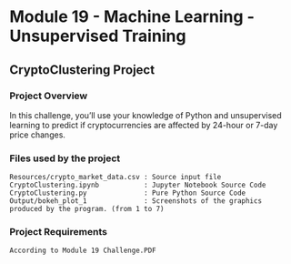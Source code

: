 # Module 19 - Machine Learning - Unsupervised Training

## CryptoClustering Project

### Project Overview

In this challenge, you’ll use your knowledge of Python and unsupervised learning to predict if cryptocurrencies are affected by 24-hour or 7-day price changes.

### Files used by the project

    Resources/crypto_market_data.csv : Source input file
    CryptoClustering.ipynb           : Jupyter Notebook Source Code
    CryptoClustering.py              : Pure Python Source Code
    Output/bokeh_plot_1              : Screenshots of the graphics produced by the program. (from 1 to 7)

### Project Requirements

    According to Module 19 Challenge.PDF
